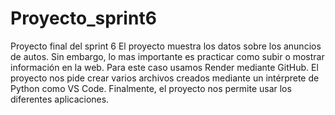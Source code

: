 # Proyecto_sprint6
Proyecto final del sprint 6
El proyecto muestra los datos sobre los anuncios de autos.
Sin embargo, lo mas importante es practicar como subir o mostrar información en la web.
Para este caso usamos Render mediante GitHub.
El proyecto nos pide crear varios archivos creados mediante un intérprete de Python como VS Code.
Finalmente, el proyecto nos permite usar los diferentes aplicaciones.